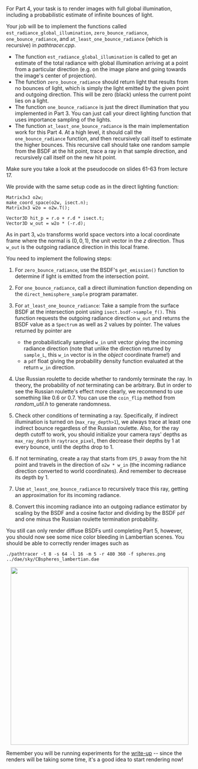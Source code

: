For Part 4, your task is to render images with full global illumination, including a probabilistic estimate of infinite bounces of light. 
 
Your job will be to implement the functions called `est_radiance_global_illumination`, `zero_bounce_radiance`, `one_bounce_radiance`, and `at_least_one_bounce_radiance` (which is recursive) in *pathtracer.cpp*. 

* The function `est_radiance_global_illumination` is called to get an estimate of the total radiance with global illumination arriving at a point from a particular direction (e.g. on the image plane and going towards the image's center of projection). 
* The function `zero_bounce_radiance` should return light that results from no bounces of light, which is simply the light emitted by the given point and outgoing direction. This will be zero (black) unless the current point lies on a light.
* The function `one_bounce_radiance` is just the direct illumination that you implemented in Part 3.  You can just call your direct lighting function that uses importance sampling of the lights.
* The function `at_least_one_bounce_radiance` is the main implementation work for this Part 4.  At a high level, it should call the `one_bounce_radiance` function, and then recursively call itself to estimate the higher bounces. This recursive call should take one random sample from the BSDF at the hit point, trace a ray in that sample direction, and recursively call itself on the new hit point. 


Make sure you take a look at the pseudocode on slides 61-63 from lecture 17. 


We provide with the same setup code as in the direct lighting function:

    Matrix3x3 o2w;
    make_coord_space(o2w, isect.n);
    Matrix3x3 w2o = o2w.T();
    
    Vector3D hit_p = r.o + r.d * isect.t;
    Vector3D w_out = w2o * (-r.d);
    
As in part 3, `w2o` transforms world space vectors into a local coordinate frame where the normal is $(0,0,1)$, the unit vector in the $z$ direction. Thus `w_out` is the outgoing radiance direction in this local frame.

You need to implement the following steps:

1. For `zero_bounce_radiance`, use the BSDF's `get_emission()` function to determine if light is emitted from the intersection point.

2. For `one_bounce_radiance`, call a direct illumination function depending on the `direct_hemisphere_sample` program paramater.

3. For `at_least_one_bounce_radiance`: Take a sample from the surface BSDF at the intersection point using  `isect.bsdf->sample_f()`. This function requests the outgoing radiance direction `w_out` and returns the BSDF value as a `Spectrum` as well as 2 values by pointer. The values returned by pointer are

    * the probabilistically sampled `w_in` unit vector giving the incoming radiance direction (note that unlike the direction returned by `sample_L`, this `w_in` vector is in the *object* coordinate frame!) and
    * a `pdf` float giving the probability density function evaluated at the return `w_in` direction.

4. Use Russian roulette to decide whether to randomly terminate the ray. In theory, the probability of *not* terminating can be arbitrary. But in order to see the Russian roulette's effect more clearly, we recommend to use something like 0.6 or 0.7. You can use the `coin_flip` method from *random_util.h* to generate randomness.

5. Check other conditions of terminating a ray. Specifically, if indirect illumination is turned on (`max_ray_depth>1`), we always trace at least one indirect bounce regardless of the Russian roulette. Also, for the ray depth cutoff to work, you should initialize your camera rays' depths as `max_ray_depth` in `raytrace_pixel`, then decrease their depths by 1 at every bounce, until the depths drop to 1. 

6. If not terminating, create a ray that starts from `EPS_D` away from the hit point and travels in the direction of `o2w * w_in` (the incoming radiance direction converted to world coordinates). And remember to decrease its depth by 1.

7. Use `at_least_one_bounce_radiance` to recursively trace this ray, getting an approximation for its incoming radiance.

8. Convert this incoming radiance into an outgoing radiance estimator by scaling by the BSDF and a cosine factor and dividing by the BSDF `pdf` and one minus the Russian roulette termination probability.

You still can only render diffuse BSDFs until completing Part 5, however, you should now see some nice color bleeding in Lambertian scenes. You should be able to correctly render images such as 

    ./pathtracer -t 8 -s 64 -l 16 -m 5 -r 480 360 -f spheres.png ../dae/sky/CBspheres_lambertian.dae
    
<center>
<img src="https://i.imgur.com/rz40F6d.png" width="480px" />
</center>

Remember you will be running experiments for the [write-up](writeup) -- since the renders will be taking some time, it's a good idea to start rendering now!